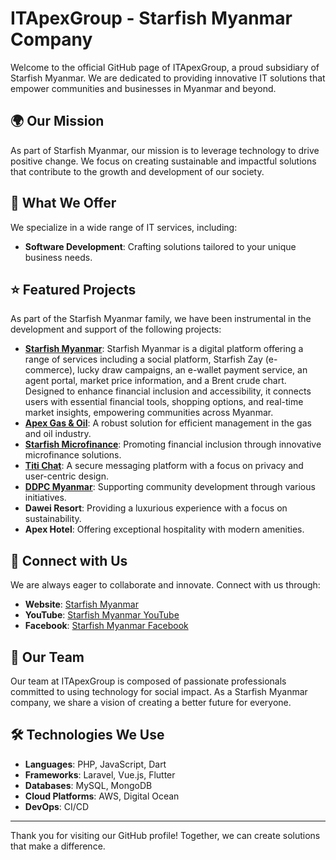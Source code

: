 # ITApexGroup - Starfish Myanmar Company

Welcome to the official GitHub page of ITApexGroup, a proud subsidiary of Starfish Myanmar. We are dedicated to providing innovative IT solutions that empower communities and businesses in Myanmar and beyond.

## 🌍 Our Mission

As part of Starfish Myanmar, our mission is to leverage technology to drive positive change. We focus on creating sustainable and impactful solutions that contribute to the growth and development of our society.

## 💼 What We Offer

We specialize in a wide range of IT services, including:

- **Software Development**: Crafting solutions tailored to your unique business needs.

## ⭐ Featured Projects

As part of the Starfish Myanmar family, we have been instrumental in the development and support of the following projects:

- **[Starfish Myanmar](https://starfishmyanmar.com)**: Starfish Myanmar is a digital platform offering a range of services including a social platform, Starfish Zay (e-commerce), lucky draw campaigns, an e-wallet payment service, an agent portal, market price information, and a Brent crude chart. Designed to enhance financial inclusion and accessibility, it connects users with essential financial tools, shopping options, and real-time market insights, empowering communities across Myanmar.
- **[Apex Gas & Oil](https://apexgasnoil.com)**: A robust solution for efficient management in the gas and oil industry.
- **[Starfish Microfinance](https://starfishmicrofinance.com)**: Promoting financial inclusion through innovative microfinance solutions.
- **[Titi Chat](https://titi.chat)**: A secure messaging platform with a focus on privacy and user-centric design.
- **[DDPC Myanmar](https://ddpcmyanmar.com)**: Supporting community development through various initiatives.
- **Dawei Resort**: Providing a luxurious experience with a focus on sustainability.
- **Apex Hotel**: Offering exceptional hospitality with modern amenities.

## 🤝 Connect with Us

We are always eager to collaborate and innovate. Connect with us through:

- **Website**: [Starfish Myanmar](https://www.starfishmyanmar.com)
- **YouTube**: [Starfish Myanmar YouTube](https://www.youtube.com/@starfishmyanmar253)
- **Facebook**: [Starfish Myanmar Facebook](https://www.facebook.com/StarfishApplication)

## 👥 Our Team

Our team at ITApexGroup is composed of passionate professionals committed to using technology for social impact. As a Starfish Myanmar company, we share a vision of creating a better future for everyone.

## 🛠 Technologies We Use

- **Languages**: PHP, JavaScript, Dart
- **Frameworks**: Laravel, Vue.js, Flutter
- **Databases**: MySQL, MongoDB
- **Cloud Platforms**: AWS, Digital Ocean
- **DevOps**: CI/CD

---

Thank you for visiting our GitHub profile! Together, we can create solutions that make a difference.
